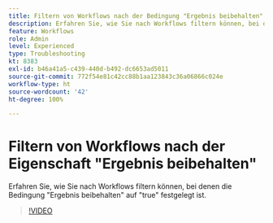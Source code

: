 ```yaml
---
title: Filtern von Workflows nach der Bedingung "Ergebnis beibehalten"
description: Erfahren Sie, wie Sie nach Workflows filtern können, bei denen die Bedingung "Ergebnis beibehalten" auf "true" festgelegt ist.
feature: Workflows
role: Admin
level: Experienced
type: Troubleshooting
kt: 8383
exl-id: b46a41a5-c439-440d-b492-dc6653ad5011
source-git-commit: 772f54e81c42cc88b1aa123843c36a06866c024e
workflow-type: ht
source-wordcount: '42'
ht-degree: 100%

---
```


# Filtern von Workflows nach der Eigenschaft &quot;Ergebnis beibehalten&quot;

Erfahren Sie, wie Sie nach Workflows filtern können, bei denen die Bedingung &quot;Ergebnis beibehalten&quot; auf &quot;true&quot; festgelegt ist.

>[!VIDEO](https://video.tv.adobe.com/v/335888?quality=12)
